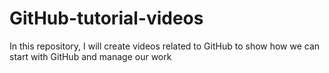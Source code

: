 # GitHub-tutorial-videos
In this repository, I will create videos related to GitHub to show how we can start with GitHub and manage our work
